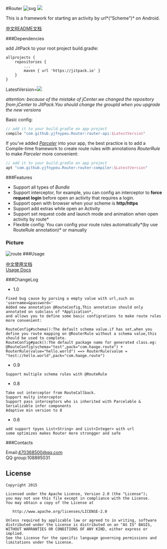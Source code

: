 #Router ![svg](https://travis-ci.org/yjfnypeu/Router.svg?branch=master)
<a href="http://www.methodscount.com/?lib=com.github.yjfnypeu.Router%3Arouter-api%3A0.9"><img src="https://img.shields.io/badge/Methods count-core: 239 | deps: 2-e91e63.svg"/></a>

This is a framework for starting an activity by url*(“Scheme”)* on Android.

[中文README文档](./README-CN.md)

###Dependencies

add JitPack to your root project build.gradle:

```
allprojects {
    repositories {
        ...
        maven { url 'https://jitpack.io' }
    }
}

```

LatestVersion=[![](https://jitpack.io/v/yjfnypeu/Router.svg)](https://jitpack.io/#yjfnypeu/Router)

*attention: because of the mistake of jCenter.we changed the repository from jCenter to JitPack.You should change the groupId when you upgrade the new versions*

Basic config:
```Groovy
// add it to your build.gradle on app project
compile "com.github.yjfnypeu.Router:router-api:$LatestVersion"
```

If you've added *[Parceler](https://github.com/yjfnypeu/Parceler)* into your app, the best practice is to add a Compile-time framework to create route rules with annotations *RouterRule* to make *Parceler* more convenient:

```Groovy
// add it to your build.gradle on app project
apt "com.github.yjfnypeu.Router:router-compiler:$LatestVersion"
```

###Features

* Support all types of *Bundle*  
* Support interceptor, for example, you can config an interceptor to **force request login** before open an activity that requires a login.
* Support open with browser when your scheme is **http/https**
* Support add extras while open an Activity  
* Support set request code and launch mode and animation when open activity by route*  
* Flexible config: You can config your route rules automatically*(by use RouteRule annotation)* or manually

### Picture

![route](./pics/route.gif)
###Usage

[中文使用文档](./Usage.md)  
[Usage Docs](./Usage-en.md)

###ChangeLog

 - 1.0


 ```
 Fixed bug cause by parsing a empty value with url,such as 'username=&password='
 Added new annotation @RouteConfig,This annotation should only annotated on subclass of *Application*,
 and allows you to define some basic configrations to make route rules more convenient:

 RouteConfig#schema():The default schema value.if has set,when you define you route mapping on @RouterRule without a schema value,this should be used to complete.
 RouteConfig#pack():The default package name for generated class.eg:
 @RouteConfig(schema="test",pack="com.haoge.route") + RouterRule(value="hello.world") ==> RouterRule(value = "test://hello.world",pack="com.haoge.route")
 ```

 - 0.9

 ```
 Support multiple schema rules with @RouteRule
 ```

 - 0.8

 ```
 Take out interceptor from RouteCallback.
 Support multy interceptor
 Support pass interceptors who is inherited with Parcelable & Serializable infer components
 Adaptive min version to 8
 ```

 - 0.6

 ```
 add support tpyes List<String> and List<Integer> with url
 some optimizes makes Router more strongger and safe
 ```


###Contacts

Email:470368500@qq.com  
QQ group:108895031

## License
```
Copyright 2015 

Licensed under the Apache License, Version 2.0 (the "License");
you may not use this file except in compliance with the License.
You may obtain a copy of the License at

   http://www.apache.org/licenses/LICENSE-2.0

Unless required by applicable law or agreed to in writing, software
distributed under the License is distributed on an "AS IS" BASIS,
WITHOUT WARRANTIES OR CONDITIONS OF ANY KIND, either express or implied.
See the License for the specific language governing permissions and
limitations under the License.
```
